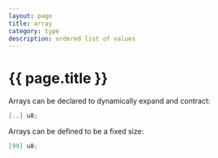 ```yaml
---
layout: page
title: array
category: type
description: ordered list of values
---
```



# {{ page.title }}

Arrays can be declared to dynamically expand and contract:

```cpp
[..] u8;
```

Arrays can be defined to be a fixed size:

```cpp
[99] u8;
```
